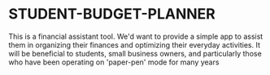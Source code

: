 # STUDENT-BUDGET-PLANNER
This is a financial assistant tool.
We'd want to provide a simple app to assist them in organizing their finances and optimizing their everyday activities. It will be beneficial to students, small business owners, and particularly those who have been operating on 'paper-pen' mode for many years
